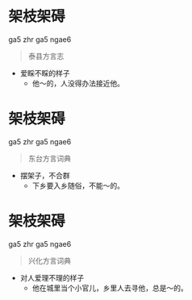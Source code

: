 # 架枝架碍
ga5 zhr ga5 ngae6
> 泰县方言志
- 爱睬不睬的样子
  - 他～的，人没得办法接近他。

# 架枝架碍
ga5 zhr ga5 ngae6
> 东台方言词典
- 摆架子，不合群
  - 下乡要入乡随俗，不能～的。

# 架枝架碍
ga5 zhr ga5 ngae6
> 兴化方言词典
- 对人爱理不理的样子
  - 他在城里当个小官儿，乡里人去寻他，总是～的。
